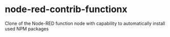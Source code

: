 # node-red-contrib-functionx
Clone of the Node-RED function node with capability to automatically install used NPM packages
